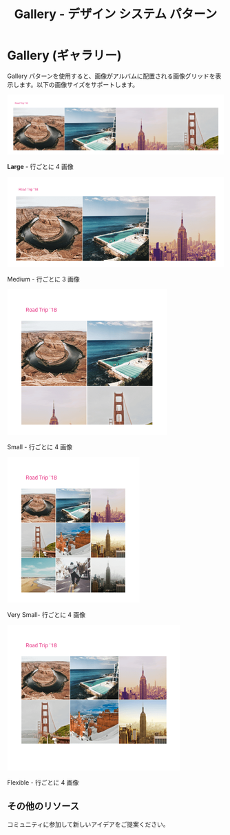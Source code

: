 ﻿---
title: Gallery - デザイン システム パターン
_description: Gallery パターン シンボルは画像グリッドを提供します。画像をアルバムにグループ化するヘッダーがあります。
_keywords: デザイン システム, デザイン システム UX, UI キット, Sketch, Ignite UI for Angular, Sketch to Angular, Angular, Angular デザイン システム, Sketch からコードをエクスポート, Angular 用のデザイン キット, Sketch HTML, Sketch to HTML, Sketch UI キット
_language: ja
---

# Gallery (ギャラリー)

Gallery パターンを使用すると、画像がアルバムに配置される画像グリッドを表示します。以下の画像サイズをサポートします。

<img class="responsive-img" src="../images/gallery_large.png" srcset="../images/gallery_large@2x.png 2x" />

**Large** - 行ごとに 4 画像

<img class="responsive-img" src="../images/gallery_medium.png" srcset="../images/gallery_medium@2x.png 2x" />

Medium - 行ごとに 3 画像

<img class="responsive-img" src="../images/gallery_small.png" srcset="../images/gallery_small@2x.png 2x" />

Small - 行ごとに 4 画像

<img class="responsive-img" src="../images/gallery_very-small.png" srcset="../images/gallery_very-small@2x.png 2x" />

Very Small- 行ごとに 4 画像

<img class="responsive-img" src="../images/gallery_flexible.png" srcset="../images/gallery_flexible@2x.png 2x" />

Flexible - 行ごとに 4 画像

## その他のリソース

コミュニティに参加して新しいアイデアをご提案ください。


